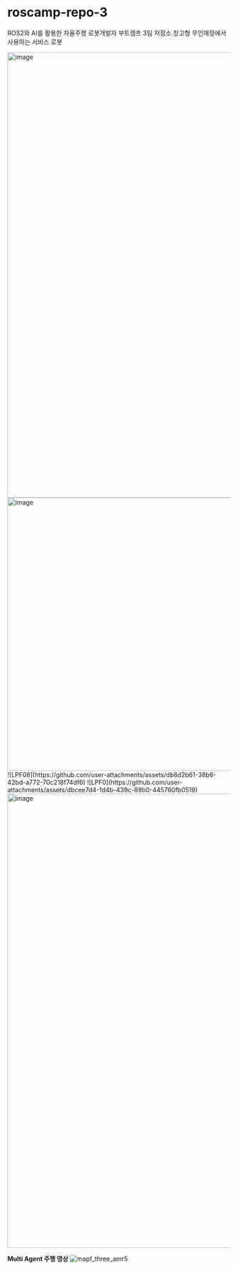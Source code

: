 # roscamp-repo-3
ROS2와 AI를 활용한 자율주행 로봇개발자 부트캠프 3팀 저장소.창고형 무인매장에서 사용하는 서비스 로봇


<img width="1767" height="1002" alt="image" src="https://github.com/user-attachments/assets/4d7caabe-ecd9-4780-8148-962e4ef0d289" />

<img width="1143" height="615" alt="image" src="https://github.com/user-attachments/assets/c677f90d-c389-4354-9e49-4ab6c792d11a" />
![LPF08](https://github.com/user-attachments/assets/db8d2b61-38b6-42bd-a772-70c218f74df6)
![LPF0](https://github.com/user-attachments/assets/dbcee7d4-1d4b-439c-89b0-445760fb0519)

<img width="1829" height="1022" alt="image" src="https://github.com/user-attachments/assets/d37ac80e-b5de-4c01-871e-d5dfa28b8d5b" />

**Multi Agent 주행 영상**
![mapf_three_amr5](https://github.com/user-attachments/assets/80bb1ad7-811e-4a0d-b6db-5fec393d9254)


